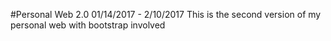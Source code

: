 #Personal Web 2.0
01/14/2017 - 2/10/2017
This is the second version of my personal web with bootstrap involved
